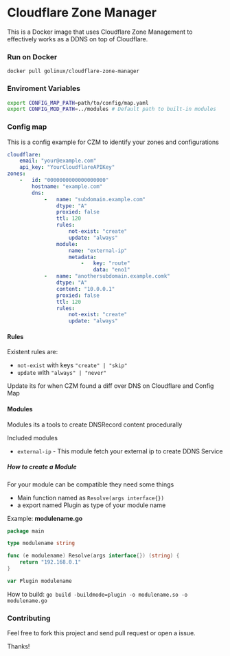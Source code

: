 # Cloudflare Zone Manager

This is a Docker image that uses Cloudflare Zone Management to effectively works as a DDNS on top of Cloudflare. 

### Run on Docker

`docker pull golinux/cloudflare-zone-manager`

### Enviroment Variables

```bash
export CONFIG_MAP_PATH=path/to/config/map.yaml
export CONFIG_MOD_PATH=../modules # Default path to built-in modules
```

### Config map
 This is a config example for CZM to identify your zones and configurations

```yaml
cloudflare:
    email: "your@example.com"
    api_key: "YourCloudflareAPIKey"
zones:
    -   id: "0000000000000000000"
        hostname: "example.com"
        dns:
            -   name: "subdomain.example.com"
                dtype: "A"
                proxied: false
                ttl: 120
                rules:
                    not-exist: "create"
                    update: "always"
                module:
                    name: "external-ip"
                    metadata:
                        -   key: "route"
                            data: "eno1"
            -   name: "anothersubdomain.example.comk"
                dtype: "A" 
                content: "10.0.0.1"
                proxied: false
                ttl: 120
                rules:
                    not-exist: "create"
                    update: "always"
```


#### Rules

Existent rules are:
 - `not-exist` with keys `"create" | "skip"`
 - `update` with `"always" | "never"`
 
 Update its for when CZM found a diff over DNS on Cloudflare and Config Map
 

#### Modules
Modules its a tools to create DNSRecord content procedurally

Included modules
 - `external-ip` - This module fetch your external ip to create DDNS Service
 
##### How to create a Module

For your module can be compatible they need some things

- Main function named as `Resolve(args interface{})`
- a export named Plugin as type of your module name

Example: **modulename.go**
```go
package main

type modulename string

func (e modulename) Resolve(args interface{}) (string) {
	return "192.168.0.1"
}

var Plugin modulename
```

How to build:
`go build -buildmode=plugin -o modulename.so -o modulename.go`


### Contributing

Feel free to fork this project and send pull request or open a issue.

Thanks!

